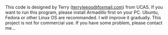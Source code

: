 This code is designed by Terry (terryleeoo@foxmail.com) from UCAS.
If you want to run this program, please install Armadillo first on your PC. Ubuntu, Fedora or other Linux OS are recommanded.
I will improve it gradually.
This project is not for commercial use.
If you have some problem, please contact me...
